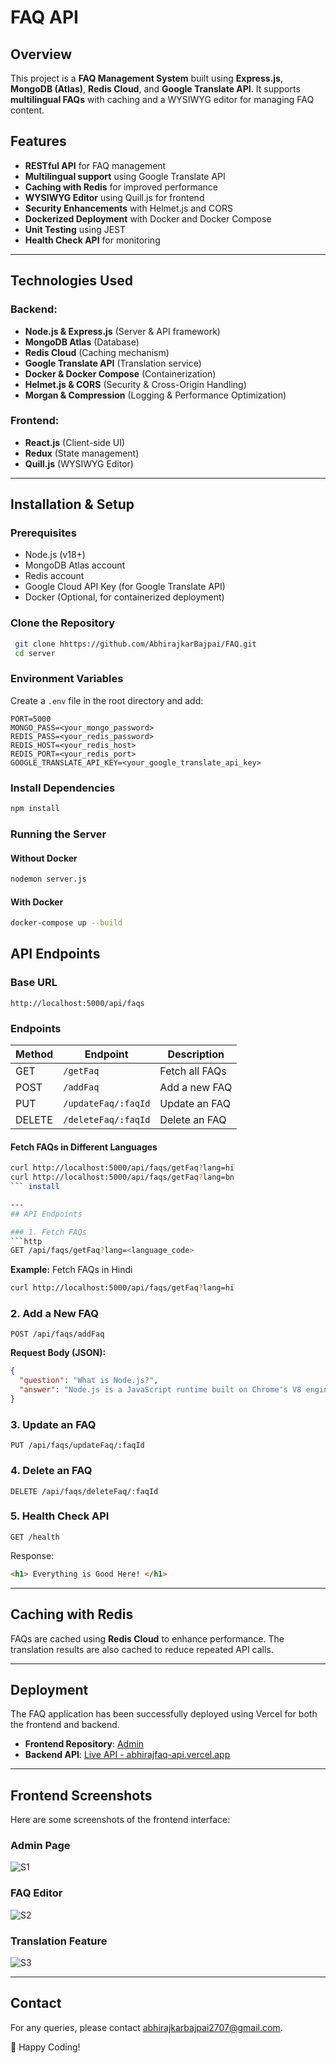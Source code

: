 # FAQ API

## Overview
This project is a **FAQ Management System** built using **Express.js**, **MongoDB (Atlas)**, **Redis Cloud**, and **Google Translate API**. It supports **multilingual FAQs** with caching and a WYSIWYG editor for managing FAQ content.

## Features
- **RESTful API** for FAQ management
- **Multilingual support** using Google Translate API
- **Caching with Redis** for improved performance
- **WYSIWYG Editor** using Quill.js for frontend
- **Security Enhancements** with Helmet.js and CORS
- **Dockerized Deployment** with Docker and Docker Compose
- **Unit Testing** using JEST
- **Health Check API** for monitoring

---
## Technologies Used
### Backend:
- **Node.js & Express.js** (Server & API framework)
- **MongoDB Atlas** (Database)
- **Redis Cloud** (Caching mechanism)
- **Google Translate API** (Translation service)
- **Docker & Docker Compose** (Containerization)
- **Helmet.js & CORS** (Security & Cross-Origin Handling)
- **Morgan & Compression** (Logging & Performance Optimization)

### Frontend:
- **React.js** (Client-side UI)
- **Redux** (State management)
- **Quill.js** (WYSIWYG Editor)

---
## Installation & Setup

### Prerequisites
- Node.js (v18+)
- MongoDB Atlas account
- Redis account
- Google Cloud API Key (for Google Translate API)
- Docker (Optional, for containerized deployment)

### Clone the Repository
```sh
 git clone hhttps://github.com/AbhirajkarBajpai/FAQ.git
 cd server
```

### Environment Variables
Create a `.env` file in the root directory and add:
```
PORT=5000
MONGO_PASS=<your_mongo_password>
REDIS_PASS=<your_redis_password>
REDIS_HOST=<your_redis_host>
REDIS_PORT=<your_redis_port>
GOOGLE_TRANSLATE_API_KEY=<your_google_translate_api_key>
```


### Install Dependencies
```sh
npm install
```

### Running the Server
#### Without Docker
```sh
nodemon server.js
```

#### With Docker
```sh
docker-compose up --build
```

## API Endpoints
### Base URL
```
http://localhost:5000/api/faqs
```

### Endpoints
| Method | Endpoint            | Description        |
|--------|--------------------|------------------|
| GET    | `/getFaq`           | Fetch all FAQs   |
| POST   | `/addFaq`           | Add a new FAQ    |
| PUT    | `/updateFaq/:faqId` | Update an FAQ    |
| DELETE | `/deleteFaq/:faqId` | Delete an FAQ    |

#### Fetch FAQs in Different Languages
```sh
curl http://localhost:5000/api/faqs/getFaq?lang=hi
curl http://localhost:5000/api/faqs/getFaq?lang=bn
``` install

---
## API Endpoints

### 1. Fetch FAQs
```http
GET /api/faqs/getFaq?lang=<language_code>
```
**Example:** Fetch FAQs in Hindi
```sh
curl http://localhost:5000/api/faqs/getFaq?lang=hi
```

### 2. Add a New FAQ
```http
POST /api/faqs/addFaq
```
**Request Body (JSON):**
```json
{
  "question": "What is Node.js?",
  "answer": "Node.js is a JavaScript runtime built on Chrome's V8 engine."
}
```

### 3. Update an FAQ
```http
PUT /api/faqs/updateFaq/:faqId
```

### 4. Delete an FAQ
```http
DELETE /api/faqs/deleteFaq/:faqId
```

### 5. Health Check API
```http
GET /health
```
Response:
```html
<h1> Everything is Good Here! </h1>
```

---
## Caching with Redis
FAQs are cached using **Redis Cloud** to enhance performance. The translation results are also cached to reduce repeated API calls.

---

## Deployment

The FAQ application has been successfully deployed using Vercel for both the frontend and backend.

- **Frontend Repository**: [Admin](https://faq-client.vercel.app/)  
- **Backend API**: [Live API - abhirajfaq-api.vercel.app](https://abhirajfaq-api.vercel.app/)  

---

## Frontend Screenshots

Here are some screenshots of the frontend interface:

### Admin Page
![S1](assets/s1.png)

### FAQ Editor
![S2](assets/s2.png)

### Translation Feature
![S3](assets/s3.png)

---


## Contact
For any queries, please contact abhirajkarbajpai2707@gmail.com.

🚀 Happy Coding!
